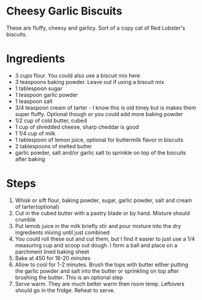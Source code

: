 # Cheesy Garlic Biscuits
These are fluffy, cheesy and garlicy. Sort of a copy cat of Red Lobster's biscuits.
 
# Ingredients

* 3 cups flour. You could also use a biscuit mix here
* 3 teaspoons baking powder. Leave out if using a biscuit mix
* 1 tablespoon sugar
* 1 teaspoon garlic powder
* 1 teaspoon salt
* 3/4 teaspoon cream of tarter - I know this is old timey but is makes them super fluffy. Optional though or you could add more baking powder
* 1/2 cup of cold butter, cubed
* 1 cup of shredded cheese, sharp cheddar is good
* 1 1/4 cup of milk
* 1 tablespoon of lemon juice, optional for buttermilk flavor in biscuits
* 2 tablespoons of melted butter
* garlic powder, salt and/or garlic salt to sprinkle on top of the biscuits after baking


# Steps
1. Whisk or sift flour, baking powder, sugar, garlic powder, salt and cream of tarter(optional)
2. Cut in the cubed butter with a pastry blade or by hand. Mixture should crumble
3. Put lemob juice in the milk briefly stir and pour mixture into the dry ingredients mixing until just combined
4. You could roll these out and cut them, but I find it easier to just use a 1/4 measuring cup and scoop out dough. I form a ball and place on a parchment lined baking sheet
5. Bake at 450 for 18-20 minutes
6. Allow to cool for 1-2 minutes. Brush the tops with butter either putting the garlic powder and salt into the butter or sprinkling on top after brushing the butter. This is an optional step
7. Serve warm. They are much better warm then room temp. Leftovers should go in the fridge. Reheat to serve.